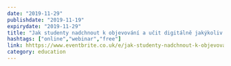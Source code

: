 ```yaml
---
date: "2019-11-29"
publishdate: "2019-11-19"
expirydate: "2019-11-29"
title: "Jak studenty nadchnout k objevování a učit digitálně jakýkoliv předmět?"
hashtags: ["online","webinar","free"]
link: hhttps://www.eventbrite.co.uk/e/jak-studenty-nadchnout-k-objevovani-a-ucit-digitalne-jakykoliv-predmet-tickets-72591799025
category: education
---
```

